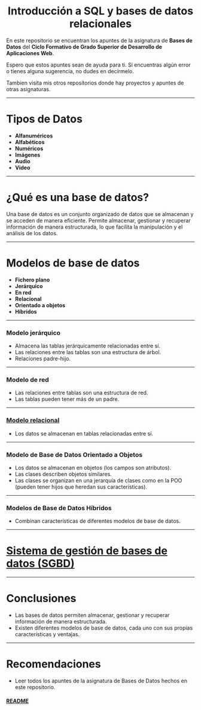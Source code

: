 
<div align="center">
  <h1>Introducción a SQL y bases de datos relacionales</h1>
</div>

En este repositorio se encuentran los apuntes de la asignatura de **Bases de Datos** del **Ciclo Formativo de Grado Superior de Desarrollo de Aplicaciones Web**.

Espero que estos apuntes sean de ayuda para ti. Si encuentras algún error o tienes alguna sugerencia, no dudes en decírmelo.

Tambien visita mis otros repositorios donde hay proyectos y apuntes de otras asignaturas.

---

# Tipos de Datos

- **Alfanuméricos**
- **Alfabéticos**
- **Numéricos**
- **Imágenes**
- **Audio**
- **Video**

---

# ¿Qué es una base de datos?

Una base de datos es un conjunto organizado de datos que se almacenan y se acceden de manera eficiente. Permite almacenar, gestionar y recuperar información de manera estructurada, lo que facilita la manipulación y el análisis de los datos.

---

# Modelos de base de datos

- **Fichero plano**
- **Jerárquico**
- **En red**
- **Relacional**
- **Orientado a objetos**
- **Híbridos**

___

### Modelo jerárquico

- Almacena las tablas jerárquicamente relacionadas entre sí.
- Las relaciones entre las tablas son una estructura de árbol.
- Relaciones padre-hijo.

___

### Modelo de red

- Las relaciones entre tablas son una estructura de red.
- Las tablas pueden tener más de un padre.

___

### [Modelo relacional](./Bases%20de%20datos%20relacionales.md)

- Los datos se almacenan en tablas relacionadas entre sí.

___

### Modelo de Base de Datos Orientado a Objetos

- Los datos se almacenan en objetos (los campos son atributos).
- Las clases describen objetos similares.
- Las clases se organizan en una jerarquía de clases como en la POO (pueden tener hijos que heredan sus características).

___

### Modelos de Base de Datos Híbridos

- Combinan características de diferentes modelos de base de datos.

---

# [Sistema de gestión de bases de datos (SGBD)](./Sistema%20de%20gestion%20de%20bases%20de%20datos.md)

---

# Conclusiones

- Las bases de datos permiten almacenar, gestionar y recuperar información de manera estructurada.
- Existen diferentes modelos de base de datos, cada uno con sus propias características y ventajas.

---

# Recomendaciones

- Leer todos los apuntes de la asignatura de Bases de Datos hechos en este repositorio.

#### [README](README.md)